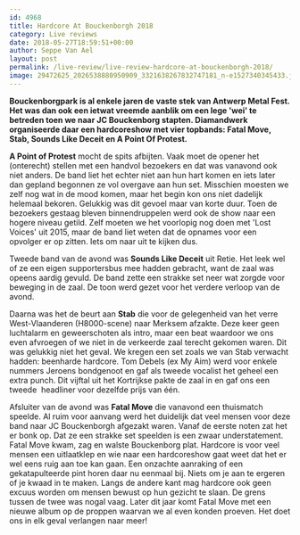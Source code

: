 ```yaml
---
id: 4968
title: Hardcore At Bouckenborgh 2018
category: Live reviews
date: 2018-05-27T18:59:51+00:00
author: Seppe Van Ael
layout: post
permalink: /live-review/live-review-hardcore-at-bouckenborgh-2018/
image: 29472625_2026538880950909_3321638267832747181_n-e1527340345433.jpg
---
```

**Bouckenborgpark is al enkele jaren de vaste stek van Antwerp Metal Fest. Het was dan ook een ietwat vreemde aanblik om een lege 'wei' te betreden toen we naar JC Bouckenborg stapten. Diamandwerk organiseerde daar een hardcoreshow met vier topbands: Fatal Move, Stab, Sounds Like Deceit en A Point Of Protest.**

**A Point of Protest** mocht de spits afbijten. Vaak moet de opener het (onterecht) stellen met een handvol bezoekers en dat was vanavond ook niet anders. De band liet het echter niet aan hun hart komen en iets later dan gepland begonnen ze vol overgave aan hun set. Misschien moesten we zelf nog wat in de mood komen, maar het begin kon ons niet dadelijk helemaal bekoren. Gelukkig was dit gevoel maar van korte duur. Toen de bezoekers gestaag bleven binnendruppelen werd ook de show naar een hogere niveau getild. Zelf moeten we het voorlopig nog doen met 'Lost Voices' uit 2015, maar de band liet weten dat de opnames voor een opvolger er op zitten. Iets om naar uit te kijken dus.

Tweede band van de avond was **Sounds Like Deceit** uit Retie. Het leek wel of ze een eigen supportersbus mee hadden gebracht, want de zaal was opeens aardig gevuld. De band zette een strakke set neer wat zorgde voor beweging in de zaal. De toon werd gezet voor het verdere verloop van de avond.

Daarna was het de beurt aan **Stab** die voor de gelegenheid van het verre West-Vlaanderen (H8000-scene) naar Merksem afzakte. Deze keer geen luchtalarm en geweerschoten als intro, maar een beat waardoor we ons even afvroegen of we niet in de verkeerde zaal terecht gekomen waren. Dit was gelukkig niet het geval. We kregen een set zoals we van Stab verwacht hadden: beenharde hardcore. Tom Debels (ex My Aim) werd voor enkele nummers Jeroens bondgenoot en gaf als tweede vocalist het geheel een extra punch. Dit vijftal uit het Kortrijkse pakte de zaal in en gaf ons een tweede  headliner voor dezelfde prijs van één.

Afsluiter van de avond was **Fatal Move** die vanavond een thuismatch speelde. Al ruim voor aanvang werd het duidelijk dat veel mensen voor deze band naar JC Bouckenborgh afgezakt waren. Vanaf de eerste noten zat het er bonk op. Dat ze een strakke set speelden is een zwaar understatement. Fatal Move kwam, zag en walste Bouckenborg plat. Hardcore is voor veel mensen een uitlaatklep en wie naar een hardcoreshow gaat weet dat het er wel eens ruig aan toe kan gaan. Een onzachte aanraking of een gekatapulteerde pint horen daar nu eenmaal bij. Niets om je aan te ergeren of je kwaad in te maken. Langs de andere kant mag hardcore ook geen excuus worden om mensen bewust op hun gezicht te slaan. De grens tussen de twee was nogal vaag. Later dit jaar komt Fatal Move met een nieuwe album op de proppen waarvan we al even konden proeven. Het doet ons in elk geval verlangen naar meer!
